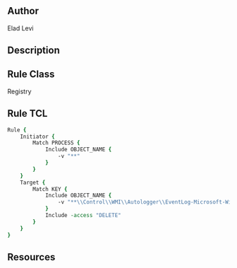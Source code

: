 # 

## Author
Elad Levi

## Description

## Rule Class
Registry

## Rule TCL
```tcl
Rule {
	Initiator {
		Match PROCESS {
			Include OBJECT_NAME {
				-v "**"
			}
		}
    }
	Target {
		Match KEY {
			Include OBJECT_NAME { 					
				-v "**\\Control\\WMI\\Autologger\\EventLog-Microsoft-Windows-Sysmon-Operational"
			}
			Include -access "DELETE"
		}
	}
}
```

## Resources
